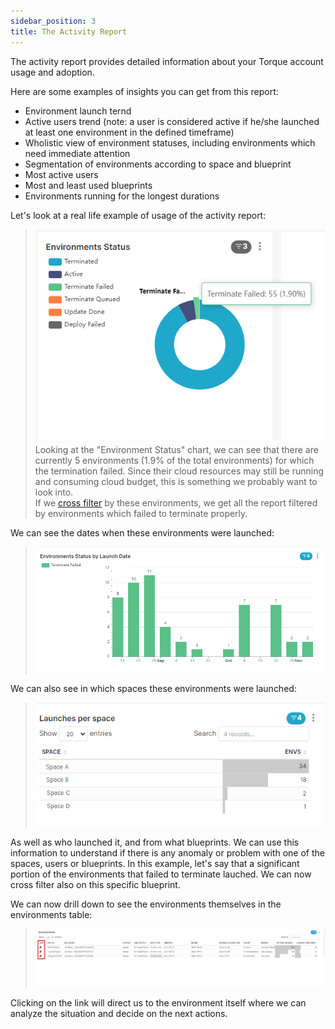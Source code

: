 ```yaml
---
sidebar_position: 3
title: The Activity Report
---
```


The activity report provides detailed information about your Torque account usage and adoption.

Here are some examples of insights you can get from this report:

- Environment launch ternd 
- Active users trend (note: a user is considered active if he/she launched at least one environment in the defined timeframe)
- Wholistic view of environment statuses, including environments which need immediate attention
- Segmentation of environments according to space and blueprint
- Most active users
- Most and least used blueprints
- Environments running for the longest durations

Let's look at a real life example of usage of the activity report:

> ![Locale Dropdown](/img/reports-activity-1.png)
Looking at the "Environment Status" chart, we can see that there are currently 5 environments (1.9% of the total environments) for which the termination failed. Since their cloud resources may still be running and consuming cloud budget, this is something we probably want to look into.  
If we [cross filter](/reports/using-reports#cross-filtering) by these environments, we get all the report filtered by environments which failed to terminate properly. 

We can see the dates when these environments were launched: 
> ![Locale Dropdown](/img/reports-activity-2.png)

We can also see in which spaces these environments were launched:
> ![Locale Dropdown](/img/reports-activity-3.png)

As well as who launched it, and from what blueprints. 
We can use this information to understand if there is any anomaly or problem with one of the spaces, users or blueprints.
In this example, let's say that a significant portion of the environments that failed to terminate lauched. We can now cross filter also on this specific blueprint.

We can now drill down to see the environments themselves in the environments table:

> ![Locale Dropdown](/img/reports-activity-4.png)

Clicking on the link will direct us to the environment itself where we can analyze the situation and decide on the next actions.


